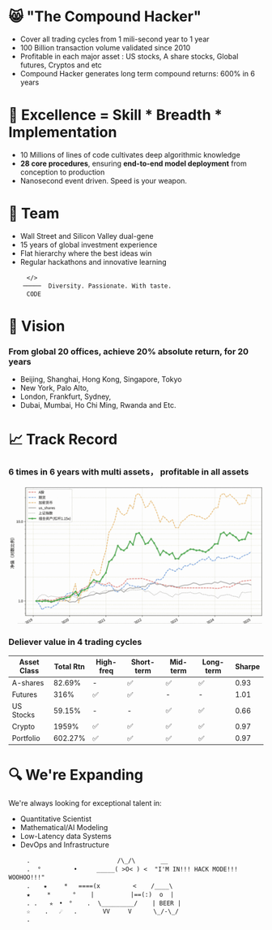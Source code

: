 # 😸 "The Compound Hacker"
- Cover all trading cycles from 1 mili-second year to 1 year
- 100 Billion transaction volume validated since 2010
- Profitable in each major asset : US stocks, A share stocks, Global futures, Cryptos and etc
- Compound Hacker generates long term compound returns: 600% in 6 years

# 🌱 Excellence  = Skill * Breadth * Implementation

- 10 Millions of lines of code cultivates deep algorithmic knowledge
- **28 core procedures**, ensuring **end-to-end model deployment** from conception to production
- Nanosecond event driven.  Speed is your weapon. 


# 💞️ Team
- Wall Street and Silicon Valley dual-gene
- 15 years of global investment experience
- Flat hierarchy where the best ideas win
- Regular hackathons and innovative learning 
```
     </>
    ─────  Diversity. Passionate. With taste.
     CODE
```

# 👀 Vision
### From global 20 offices, achieve 20% absolute return, for 20 years
- Beijing, Shanghai, Hong Kong, Singapore, Tokyo
- New York, Palo Alto, 
- London, Frankfurt, Sydney, 
- Dubai, Mumbai, Ho Chi Ming, Rwanda and Etc.

# 📈 Track Record

###  6 times in 6 years with multi assets， profitable in all assets


![pnl](./images/pnl.all.png)


### Deliever value in 4 trading cycles
| Asset Class | Total Rtn | High-freq | Short-term | Mid-term | Long-term | Sharpe |
|------------|--------------|-----------|------------|-----------|-----------|--------------|
| A-shares | 82.69% | - | ✅ | ✅ | ✅ | 0.93 |
| Futures| 316% | ✅ | ✅ | - | - | 1.01 |
| US Stocks | 59.15% | - | - | ✅ | ✅ | 0.66 |
| Crypto | 1959% | ✅ | ✅ | ✅ | ✅ | 0.97 |
| Portfolio | 602.27% | ✅ | ✅ | ✅ | ✅ | 0.97 |


# 🔍 We're Expanding

We're always looking for exceptional talent in:
- Quantitative Scientist
- Mathematical/AI Modeling
- Low-Latency data Systems
- DevOps and Infrastructure


```text
     .                        /\_/\       __
     .  °　    　　•　　  _____( >O< ) <  "I'M IN!!! HACK MODE!!! WOOHOO!!!"
     .  　★   　*   ====(x         <    /____\
     ★　   *      °    |          |==(:)  o  |
     . .　　✯　•　°    .  \_________/    | BEER |
     ☆    .   ☄   .       VV     V      \_/-\_/
     .
```